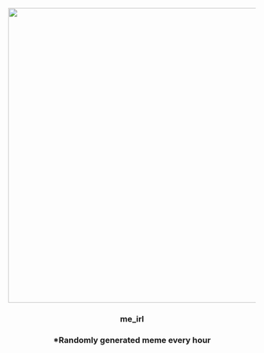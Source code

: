 <p align="center">
        <img src="https://i.redd.it/n6h9gf3gaxg91.jpg" width="600" height="600">
        </p>
        <h3 align="center">me_irl</h3>
        <h3 align="center">*Randomly generated meme every hour</h3>
    